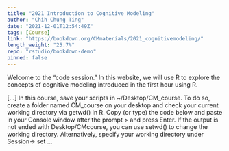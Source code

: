 ```yaml
---
title: "2021 Introduction to Cognitive Modeling"
author: "Chih-Chung Ting"
date: "2021-12-01T12:54:49Z"
tags: [Course]
link: "https://bookdown.org/CMmaterials/2021_cognitivemodeling/"
length_weight: "25.7%"
repo: "rstudio/bookdown-demo"
pinned: false
---
```


<p>Welcome to the “code session.” In this website, we will use R to explore the concepts of
cognitive modeling introduced in the first hour using R.</p> [...] In this course, save your scripts in ~/Desktop/CM_course. To do so, create a folder named CM_course on your desktop and check your current working directory via getwd() in R. Copy (or type) the code below and paste in your Console window after the prompt > and press Enter. If the output is not ended with Desktop/CMcourse, you can use setwd() to change the working directory. Alternatively, specify your working directory under Session-> set ...
